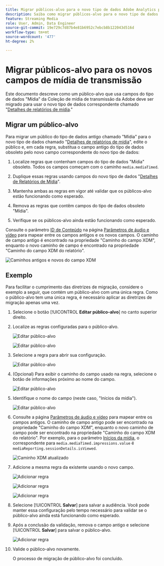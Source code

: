 ```yaml
---
title: Migrar públicos-alvo para o novo tipo de dados Adobe Analytics para mídia de streaming
description: Saiba como migrar públicos-alvo para o novo tipo de dados Adobe Analytics para mídia de streaming
feature: Streaming Media
role: User, Admin, Data Engineer
source-git-commit: 19e729c7d87b4e81b6952c7ebcb8b122043d516d
workflow-type: tm+mt
source-wordcount: '477'
ht-degree: 2%

---
```


# Migrar públicos-alvo para os novos campos de mídia de transmissão

Este documento descreve como um público-alvo que usa campos do tipo de dados &quot;Mídia&quot; da Coleção de mídia de transmissão da Adobe deve ser migrado para usar o novo tipo de dados correspondente chamado &quot;[Detalhes de relatórios de mídia](https://experienceleague.adobe.com/pt-br/docs/experience-platform/xdm/data-types/media-reporting-details).&quot;

## Migrar um público-alvo

Para migrar um público do tipo de dados antigo chamado &quot;Mídia&quot; para o novo tipo de dados chamado &quot;[Detalhes de relatórios de mídia](https://experienceleague.adobe.com/pt-br/docs/experience-platform/xdm/data-types/media-reporting-details)&quot;, edite o público e, em cada regra, substitua o campo antigo do tipo de dados obsoleto pelo novo campo correspondente do novo tipo de dados:

1. Localize regras que contenham campos do tipo de dados &quot;Mídia&quot; obsoleto. Todos os campos começam com o caminho `media.mediaTimed`.

1. Duplique essas regras usando campos do novo tipo de dados &quot;[Detalhes de Relatórios de Mídia](https://experienceleague.adobe.com/pt-br/docs/experience-platform/xdm/data-types/media-reporting-details)&quot;.

1. Mantenha ambas as regras em vigor até validar que os públicos-alvo estão funcionando como esperado.

1. Remova as regras que contêm campos do tipo de dados obsoleto &quot;Mídia&quot;.

1. Verifique se os públicos-alvo ainda estão funcionando como esperado.

Consulte o parâmetro [ID de Conteúdo](https://experienceleague.adobe.com/pt-br/docs/media-analytics/using/implementation/variables/audio-video-parameters#content-id) na página [Parâmetros de áudio e vídeo](https://experienceleague.adobe.com/pt-br/docs/media-analytics/using/implementation/variables/audio-video-parameters) para mapear entre os campos antigos e os novos campos. O caminho de campo antigo é encontrado na propriedade &quot;Caminho do campo XDM&quot;, enquanto o novo caminho de campo é encontrado na propriedade &quot;Caminho do campo XDM do relatório&quot;.

![Caminhos antigos e novos do campo XDM](assets/field-paths-updated.jpeg)

## Exemplo

Para facilitar o cumprimento das diretrizes de migração, considere o exemplo a seguir, que contém um público-alvo com uma única regra. Como o público-alvo tem uma única regra, é necessário aplicar as diretrizes de migração apenas uma vez.

1. Selecione o botão [!UICONTROL **Editar público-alvo**] no canto superior direito.

1. Localize as regras configuradas para o público-alvo.

   ![Editar público-alvo](assets/audience-edit.jpeg)

   ![Editar público-alvo](assets/audience-edit2.jpeg)

1. Selecione a regra para abrir sua configuração.

   ![Editar público-alvo](assets/audience-edit3.jpeg)

1. (Opcional) Para exibir o caminho do campo usado na regra, selecione o botão de informações próximo ao nome do campo.

   ![Editar público-alvo](assets/audience-edit4.jpeg)

1. Identifique o nome do campo (neste caso, &quot;Inícios da mídia&quot;).

   ![Editar público-alvo](assets/audience-edit5.jpeg)

1. Consulte a página [Parâmetros de áudio e vídeo](https://experienceleague.adobe.com/pt-br/docs/media-analytics/using/implementation/variables/audio-video-parameters) para mapear entre os campos antigos. O caminho de campo antigo pode ser encontrado na propriedade &quot;Caminho do campo XDM&quot;, enquanto o novo caminho de campo pode ser encontrado na propriedade &quot;Caminho do campo XDM do relatório&quot;. Por exemplo, para o parâmetro [Inícios da mídia](https://experienceleague.adobe.com/pt-br/docs/media-analytics/using/implementation/variables/audio-video-parameters#media-starts), o correspondente para `media.mediaTimed.impressions.value` é `mediaReporting.sessionDetails.isViewed`.

   ![Caminho XDM atualizado](assets/updated-xdm-path.jpeg)

1. Adicione a mesma regra da existente usando o novo campo.

   ![Adicionar regra](assets/add-rule.jpeg)

   ![Adicionar regra](assets/add-rule2.jpeg)

   ![Adicionar regra](assets/add-rule3.jpeg)

1. Selecione [!UICONTROL **Salvar**] para salvar a audiência. Você pode manter essa configuração pelo tempo necessário para validar se o público-alvo ainda está funcionando como esperado.

1. Após a conclusão da validação, remova o campo antigo e selecione [!UICONTROL **Salvar**] para salvar o público-alvo.

   ![Adicionar regra](assets/add-rule4.jpeg)

1. Valide o público-alvo novamente.

   O processo de migração de público-alvo foi concluído.
